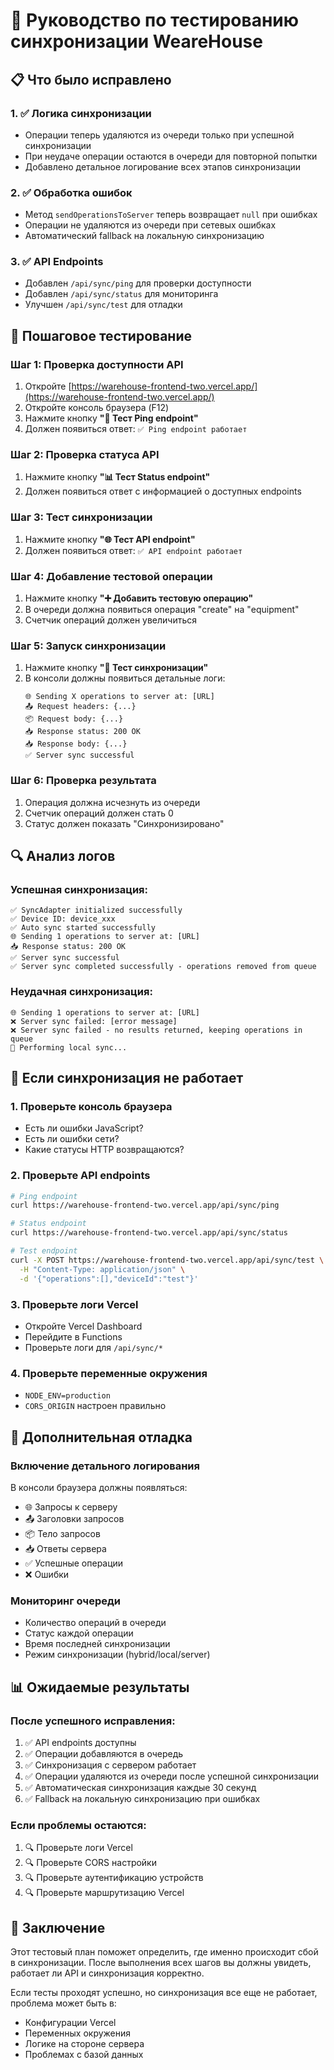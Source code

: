 # 🧪 Руководство по тестированию синхронизации WeareHouse

## 📋 Что было исправлено

### 1. ✅ Логика синхронизации
- Операции теперь удаляются из очереди только при успешной синхронизации
- При неудаче операции остаются в очереди для повторной попытки
- Добавлено детальное логирование всех этапов синхронизации

### 2. ✅ Обработка ошибок
- Метод `sendOperationsToServer` теперь возвращает `null` при ошибках
- Операции не удаляются из очереди при сетевых ошибках
- Автоматический fallback на локальную синхронизацию

### 3. ✅ API Endpoints
- Добавлен `/api/sync/ping` для проверки доступности
- Добавлен `/api/sync/status` для мониторинга
- Улучшен `/api/sync/test` для отладки

## 🧪 Пошаговое тестирование

### Шаг 1: Проверка доступности API
1. Откройте [https://warehouse-frontend-two.vercel.app/](https://warehouse-frontend-two.vercel.app/)
2. Откройте консоль браузера (F12)
3. Нажмите кнопку **"🏓 Тест Ping endpoint"**
4. Должен появиться ответ: `✅ Ping endpoint работает`

### Шаг 2: Проверка статуса API
1. Нажмите кнопку **"📊 Тест Status endpoint"**
2. Должен появиться ответ с информацией о доступных endpoints

### Шаг 3: Тест синхронизации
1. Нажмите кнопку **"🌐 Тест API endpoint"**
2. Должен появиться ответ: `✅ API endpoint работает`

### Шаг 4: Добавление тестовой операции
1. Нажмите кнопку **"➕ Добавить тестовую операцию"**
2. В очереди должна появиться операция "create" на "equipment"
3. Счетчик операций должен увеличиться

### Шаг 5: Запуск синхронизации
1. Нажмите кнопку **"🔄 Тест синхронизации"**
2. В консоли должны появиться детальные логи:
   ```
   🌐 Sending X operations to server at: [URL]
   📤 Request headers: {...}
   📦 Request body: {...}
   📥 Response status: 200 OK
   📥 Response body: {...}
   ✅ Server sync successful
   ```

### Шаг 6: Проверка результата
1. Операция должна исчезнуть из очереди
2. Счетчик операций должен стать 0
3. Статус должен показать "Синхронизировано"

## 🔍 Анализ логов

### Успешная синхронизация:
```
✅ SyncAdapter initialized successfully
✅ Device ID: device_xxx
✅ Auto sync started successfully
🌐 Sending 1 operations to server at: [URL]
📥 Response status: 200 OK
✅ Server sync successful
✅ Server sync completed successfully - operations removed from queue
```

### Неудачная синхронизация:
```
🌐 Sending 1 operations to server at: [URL]
❌ Server sync failed: [error message]
❌ Server sync failed - no results returned, keeping operations in queue
🔄 Performing local sync...
```

## 🚨 Если синхронизация не работает

### 1. Проверьте консоль браузера
- Есть ли ошибки JavaScript?
- Есть ли ошибки сети?
- Какие статусы HTTP возвращаются?

### 2. Проверьте API endpoints
```bash
# Ping endpoint
curl https://warehouse-frontend-two.vercel.app/api/sync/ping

# Status endpoint  
curl https://warehouse-frontend-two.vercel.app/api/sync/status

# Test endpoint
curl -X POST https://warehouse-frontend-two.vercel.app/api/sync/test \
  -H "Content-Type: application/json" \
  -d '{"operations":[],"deviceId":"test"}'
```

### 3. Проверьте логи Vercel
- Откройте Vercel Dashboard
- Перейдите в Functions
- Проверьте логи для `/api/sync/*`

### 4. Проверьте переменные окружения
- `NODE_ENV=production`
- `CORS_ORIGIN` настроен правильно

## 🔧 Дополнительная отладка

### Включение детального логирования
В консоли браузера должны появляться:
- 🌐 Запросы к серверу
- 📤 Заголовки запросов
- 📦 Тело запросов
- 📥 Ответы сервера
- ✅ Успешные операции
- ❌ Ошибки

### Мониторинг очереди
- Количество операций в очереди
- Статус каждой операции
- Время последней синхронизации
- Режим синхронизации (hybrid/local/server)

## 📊 Ожидаемые результаты

### После успешного исправления:
1. ✅ API endpoints доступны
2. ✅ Операции добавляются в очередь
3. ✅ Синхронизация с сервером работает
4. ✅ Операции удаляются из очереди после успешной синхронизации
5. ✅ Автоматическая синхронизация каждые 30 секунд
6. ✅ Fallback на локальную синхронизацию при ошибках

### Если проблемы остаются:
1. 🔍 Проверьте логи Vercel
2. 🔍 Проверьте CORS настройки
3. 🔍 Проверьте аутентификацию устройств
4. 🔍 Проверьте маршрутизацию Vercel

## 📝 Заключение

Этот тестовый план поможет определить, где именно происходит сбой в синхронизации. После выполнения всех шагов вы должны увидеть, работает ли API и синхронизация корректно.

Если тесты проходят успешно, но синхронизация все еще не работает, проблема может быть в:
- Конфигурации Vercel
- Переменных окружения
- Логике на стороне сервера
- Проблемах с базой данных
